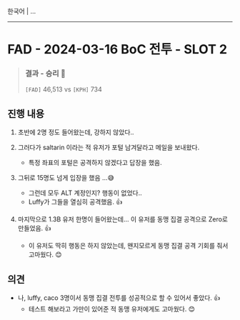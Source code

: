 한국어 | ...

---

# FAD - 2024-03-16 BoC 전투 - SLOT 2

> ### 결과 - 승리 🎊
>
> `[FAD]` 46,513 vs `[KPH]` 734



## 진행 내용 

1. 초반에 2명 정도 들어왔는데, 강하지 않았다..

2. 그러다가 saltarin 이라는 적 유저가 포털 남겨달라고 메일을 보내왔다.

   * 특정 좌표의 포털은 공격하지 않겠다고 답장을 했음.

3. 그뒤로 15명도 넘게 입장을 했음 ...😅

   * 그런데 모두 ALT 계정인지? 행동이 없었다.. 
   * Luffy가 그들을 열심히 공격했음. 👍

4. 마지막으로 1.3B 유저 한명이 들어왔는데... 이 유저를 동맹 집결 공격으로 Zero로 만들었음. 👍

   * 이 유저도 딱히 행동은 하지 않았는데, 왠지모르게 동맹 집결 공격 기회를 줘서 고마웠다. 😊

   




## 의견

* 나, luffy, caco 3명이서 동맹 집결 전투를 성공적으로 할 수 있어서 좋았다. 👍
  * 테스트 해보라고 가만이 있어준 적 동맹 유저에게도 고마웠다. 😊